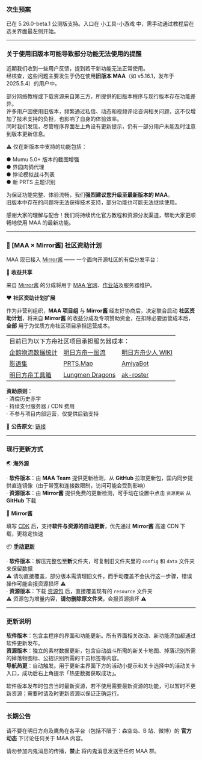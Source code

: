 ### 次生预案

已在 5.26.0-beta.1 公测版支持。入口在 小工具-小游戏 中，需手动通过教程后在选关界面最左侧开始。

----

### 关于使用旧版本可能导致部分功能无法使用的提醒

近期我们收到一些用户反馈，提到若干新功能无法正常使用。  
经核查，这些问题主要发生于仍在使用**旧版本 MAA**（如 v5.16.1，发布于 2025.5.4）的用户中。

部分网络教程或下载资源来自第三方，所提供的旧版本程序与现行版本存在功能差异。  
许多用户因使用旧版本，频繁通过私信、动态和视频评论咨询相关问题，这不仅增加了技术支持的负担，也影响了自身的体验效率。  
同时我们发现，尽管程序界面左上角设有更新提示，仍有一部分用户未能及时注意到版本更新信息。

⚠️ 仅在新版本中支持的功能包括：

● Mumu 5.0+ 版本的截图增强  
● 界园肉鸽代理  
● 悖论模拟战斗列表  
● 新 PRTS 主题识别

为保证功能完整、体验流畅，我们**强烈建议您升级至最新版本的 MAA**。  
旧版本中存在的问题将无法获得技术支持，部分功能也可能无法继续使用。

感谢大家的理解与配合！我们将持续优化官方教程和资源分发渠道，帮助大家更顺畅地使用 MAA 的最新功能。

----

### 📢 [MAA × Mirror酱] 社区资助计划

MAA 现已接入 [Mirror酱](https://mirrorchyan.com/?source=maa-anno) —— 一个面向开源社区的有偿分发平台：

🤝 **收益共享**

来自 [Mirror酱](https://mirrorchyan.com/?source=maa-anno) 的分成将用于 [MAA 官网](https://maa.plus/)、[作业站](https://zoot.plus/)及服务器维护。

❤️ **社区资助计划扩展**

作为非营利组织，**MAA 项目组** 与 **Mirror酱** 经友好协商后，决定联合启动 **社区资助计划**，将来自 **Mirror酱** 的收益分成及专项赞助资金，在扣除必要运营成本后，**全部** 用于为优质方舟社区项目承担运营成本。

<table>
  <tr>
    <td colspan="3">目前已为以下方舟社区项目承担服务器成本：</td>
  </tr>
  <tr>
    <td><a href="https://penguin-stats.cn/">企鹅物流数据统计</a></td>
    <td><a href="https://ark.yituliu.cn/">明日方舟一图流</a></td>
    <td><a href="https://wiki.arkrec.com/">明日方舟少人 WIKI</a></td>
  </tr>
  <tr>
    <td><a href="https://arkrog.com/">影语集</a></td>
    <td><a href="https://map.ark-nights.com/">PRTS.Map</a></td>
    <td><a href="https://www.amiyabot.com/">AmiyaBot</a></td>
  </tr>
  <tr>
    <td><a href="https://arkntools.app/">明日方舟工具箱</a></td>
    <td><a href="https://lungmendragons.com/">Lungmen Dragons</a></td>
    <td><a href="https://www.krooster.com/">ak-roster</a></td>
  </tr>
</table>

**资助原则**：  
· 清偿历史赤字  
· 持续支付服务器 / CDN 费用  
· 不参与项目内部运营，仅提供后勤支持

📜 **公告原文**: [链接](https://github.com/MaaAssistantArknights/MaaAssistantArknights/issues/12328)

----

### 现行更新方式

🌏 **海外源**

· **软件版本**：由 **MAA Team** 提供更新检测，从 **GitHub** 拉取更新包，国内同步提供直连镜像（由于带宽和连接数限制，访问可能会受到影响）  
· **资源版本**：由 **Mirror酱** 提供免费的更新检测，可手动在设置中点击 `资源更新` 从 **GitHub** 下载

🔑 **Mirror酱**

填写 [CDK](https://mirrorchyan.com/?source=maa-anno) 后，支持**软件与资源的自动更新**，优先通过 **Mirror酱** 高速 CDN 下载，更稳定快速

📦 [**手动更新**](https://github.com/MaaAssistantArknights/MaaAssistantArknights/issues/10033)

· **软件版本**：解压完整包至**新**文件夹，可复制旧文件夹里的 `config` 和 `data` 文件夹来保留数据  
  ⚠️ 请勿直接覆盖，部分版本需清理旧文件，而手动覆盖不会执行这一步骤，错误操作可能会报资源损坏 ⚠️  
· **资源版本**：下载 [资源包](https://github.com/MaaAssistantArknights/MaaResource/archive/refs/heads/main.zip) 后，直接覆盖现有的 `resource` 文件夹  
  ⚠️ 资源包为增量内容，**请勿删除原文件夹**，会报资源损坏 ⚠️

----

### 更新说明

**软件版本**：包含主程序的界面和功能更新。所有界面相关改动、新功能添加都通过软件更新发布。  
**资源版本**：独立的素材数据更新，包含自动战斗所需的新关卡地图、掉落识别所需的掉落物图标、公招识别所需的干员标签等内容。  
**导航热更**：自动触发。用于更新主界面下方的活动小提示和关卡选择中的活动关卡入口，成功后右上角提示「热更数据获取成功」。

软件版本发布时包含当时最新资源，若不使用需要最新资源的功能，可以暂时不更新资源；需要时请及时更新资源以保证正确运行。

----

### 长期公告

请不要在明日方舟及鹰角在各平台（包括不限于：森空岛、B 站、微博）的 **官方动态** 下讨论任何关于 MAA 内容。  

请勿参加内鬼消息的传播，**禁止** 将内鬼消息发送至任何 MAA 群。
